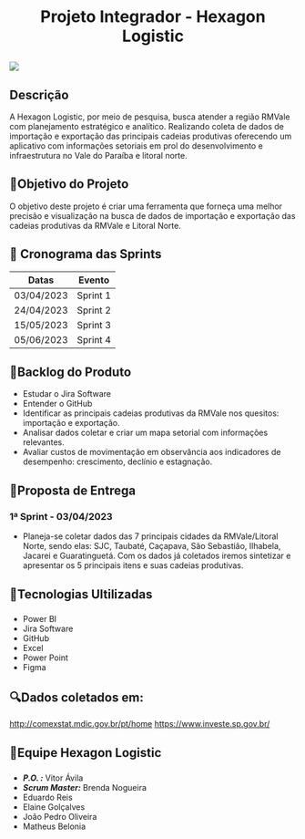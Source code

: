 
# <p align="center">Projeto Integrador - Hexagon Logistic

<p align = "justified">
  <img src = "https://user-images.githubusercontent.com/128002727/229203946-acd8fef9-3c76-4207-9b89-7836ca746e0a.jpg">

## Descrição
A Hexagon Logistic, por meio de pesquisa, busca atender a região RMVale com planejamento estratégico e analítico. Realizando coleta de dados de importação e exportação das principais cadeias produtivas oferecendo um aplicativo com informações setoriais em prol do desenvolvimento e infraestrutura no Vale do Paraíba e litoral norte.

## 📌Objetivo do Projeto
O objetivo deste projeto é criar uma ferramenta que forneça uma melhor precisão e visualização na busca de dados de importação e exportação das cadeias produtivas da RMVale e Litoral Norte.

## 📅 Cronograma das Sprints
|Datas | Evento
|------|--------
|03/04/2023 |Sprint 1
|24/04/2023 |Sprint 2
|15/05/2023 |Sprint 3
|05/06/2023 |Sprint 4

## 📄Backlog do Produto 
- Estudar o Jira Software
- Entender o GitHub
- Identificar as principais cadeias produtivas da RMVale nos quesitos: importação e exportação.
- Analisar dados coletar e criar um mapa setorial com informações relevantes.
- Avaliar custos de movimentação em observância aos indicadores de desempenho: crescimento, declínio e estagnação. 

## 📄Proposta de Entrega
### 1ª Sprint - 03/04/2023
 - Planeja-se coletar dados das 7 principais cidades da RMVale/Litoral Norte, sendo elas: SJC, Taubaté, Caçapava, São Sebastião, Ilhabela, Jacarei e Guaratinguetá. Com os dados já coletados iremos sintetizar e apresentar os 5 principais itens e suas cadeias produtivas.

## 🧰Tecnologias Ultilizadas
###
- Power BI
- Jira Software
- GitHub
- Excel
- Power Point
- Figma

## 🔍Dados coletados em:
http://comexstat.mdic.gov.br/pt/home
https://www.investe.sp.gov.br/

## 🚀Equipe Hexagon Logistic
###
- ***P.O. :*** Vitor Ávila
- ***Scrum Master:*** Brenda Nogueira
- Eduardo Reis
- Elaine Golçalves
- João Pedro Oliveira
- Matheus Belonia 
